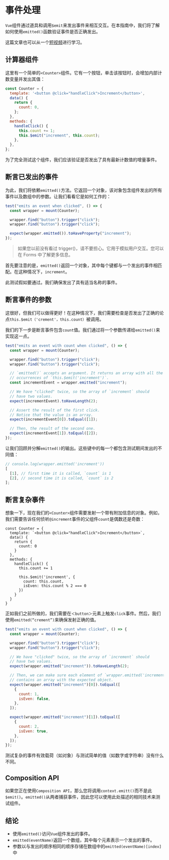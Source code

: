 # 事件处理

`Vue`组件通过道具和调用`$emit`来发出事件来相互交互。在本指南中，我们将了解如何使用`emitted()`函数验证事件是否正确发出。

这篇文章也可以从一个[短视频](https://www.youtube.com/watch?v=U_j-nDur4oU&list=PLC2LZCNWKL9ahK1IoODqYxKu5aA9T5IOA&index=14)进行学习。

## 计算器组件

这里有一个简单的`<Counter>`组件。它有一个按钮，单击该按钮时，会增加内部计数变量并发出其值：

```js
const Counter = {
  template: '<button @click="handleClick">Increment</button>',
  data() {
    return {
      count: 0,
    };
  },
  methods: {
    handleClick() {
      this.count += 1;
      this.$emit("increment", this.count);
    },
  },
};
```

为了完全测试这个组件，我们应该验证是否发出了具有最新计数值的增量事件。

## 断言已发出的事件

为此，我们将依赖`emitted()`方法。它返回一个对象，该对象包含组件发出的所有事件以及数组中的参数。让我们看看它是如何工作的：

```js
test("emits an event when clicked", () => {
  const wrapper = mount(Counter);

  wrapper.find("button").trigger("click");
  wrapper.find("button").trigger("click");

  expect(wrapper.emitted()).toHaveProperty("increment");
});
```

> 如果您以前没有看过 trigger()，请不要担心。它用于模拟用户交互。您可以在 Forms 中了解更多信息。

首先要注意的是，`emitted()`返回一个对象，其中每个键都与一个发出的事件相匹配。在这种情况下，`increment`。

此测试假如要通过。我们确保发出了具有适当名称的事件。

## 断言事件的参数

这很好，但我们可以做得更好！在这种情况下，我们需要检查是否发出了正确的论点`this.$emit（'crement'，this.count）`被调用。

我们的下一步是断言事件包含`count`值。我们通过将一个参数传递给`emitted()`来实现这一点。

```js
test("emits an event with count when clicked", () => {
  const wrapper = mount(Counter);

  wrapper.find("button").trigger("click");
  wrapper.find("button").trigger("click");

  // `emitted()` accepts an argument. It returns an array with all the
  // occurrences of `this.$emit('increment')`.
  const incrementEvent = wrapper.emitted("increment");

  // We have "clicked" twice, so the array of `increment` should
  // have two values.
  expect(incrementEvent).toHaveLength(2);

  // Assert the result of the first click.
  // Notice that the value is an array.
  expect(incrementEvent[0]).toEqual([1]);

  // Then, the result of the second one.
  expect(incrementEvent[1]).toEqual([2]);
});
```

让我们回顾并分解`emitted()`的输出。这些键中的每一个都包含测试期间发出的不同值：

```js
// console.log(wrapper.emitted('increment'))
[
  [1], // first time it is called, `count` is 1
  [2], // second time it is called, `count` is 2
];
```

## 断言复杂事件

想象一下，现在我们的`<Counter>`组件需要发射一个带有附加信息的对象。例如，我们需要告诉任何侦听`@increment`事件的父组件`count`是偶数还是奇数：

```js{12-14}
const Counter = {
  template: `<button @click="handleClick">Increment</button>`,
  data() {
    return {
      count: 0
    }
  },
  methods: {
    handleClick() {
      this.count += 1

      this.$emit('increment', {
        count: this.count,
        isEven: this.count % 2 === 0
      })
    }
  }
}
```

正如我们之前所做的，我们需要在`＜button＞`元素上触发`click`事件。然后，我们使用`emitted(“crement”)`来确保发射正确的值。

```js
test("emits an event with count when clicked", () => {
  const wrapper = mount(Counter);

  wrapper.find("button").trigger("click");
  wrapper.find("button").trigger("click");

  // We have "clicked" twice, so the array of `increment` should
  // have two values.
  expect(wrapper.emitted("increment")).toHaveLength(2);

  // Then, we can make sure each element of `wrapper.emitted('increment')`
  // contains an array with the expected object.
  expect(wrapper.emitted("increment")[0]).toEqual([
    {
      count: 1,
      isEven: false,
    },
  ]);

  expect(wrapper.emitted("increment")[1]).toEqual([
    {
      count: 2,
      isEven: true,
    },
  ]);
});
```

测试复杂的事件有效载荷（如对象）与测试简单的值（如数字或字符串）没有什么不同。

## Composition API

如果您正在使用`Composition API`，那么您将调用`context.emitt()`而不是此`$emit()`。`emitted()`从两者捕获事件，因此您可以使用此处描述的相同技术来测试组件。

## 结论

- 使用`emitted()`访问`Vue`组件发出的事件。
- `emitted(eventName)`返回一个数组，其中每个元素表示一个发出的事件。
- 参数以与发出的顺序相同的顺序存储在数组中的`emitted(eventName)[index]`中
